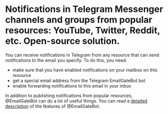 # Notifications in Telegram Messenger channels and groups from popular resources: YouTube, Twitter, Reddit, etc. Open-source solution.

You can receive notifications in Telegram from any resource that can send notifications to the email you specify. To do this, you need:

- make sure that you have enabled notifications on your mailbox on this resource
- get a special email address from the Telegram EmailGateBot bot
- enable forwarding notifications to this email in your inbox

In addition to publishing notifications from popular resources, @EmailGateBot can do a lot of useful things. You can read a [detailed description](https://medium.com/@vvb64/deferred-messaging-and-polls-in-telegram-channels-and-groups-dabe0dac7b5f) of the features of @EmailGateBot.
